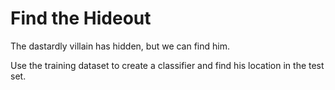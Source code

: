 # Find the Hideout

The dastardly villain has hidden, but we can find him.

Use the training dataset to create a classifier and find his location in the test set.
